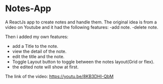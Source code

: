 # Notes-App

A ReactJs app to create notes and handle them.
The original idea is from a video on Youtube and it had the following features:
-add note.
-delete note.

Then i added my own features:
- add a Title to the note.
- view the detail of the note.
- edit the title and the note.
- Toggle Layout button to toggle between the notes layout(Grid or flex).
- the edited note will show at first.

The link of the video:
https://youtu.be/8KB3DHI-QbM
